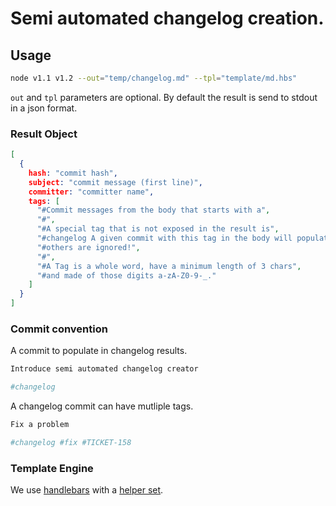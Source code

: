 # Semi automated changelog creation.

## Usage

~~~bash
node v1.1 v1.2 --out="temp/changelog.md" --tpl="template/md.hbs"
~~~

`out` and `tpl` parameters are optional. By default the result is
send to stdout in a json format.

### Result Object

~~~json
[
  {
    hash: "commit hash",
    subject: "commit message (first line)",
    committer: "committer name",
    tags: [
      "#Commit messages from the body that starts with a",
      "#",
      "#A special tag that is not exposed in the result is",
      "#changelog A given commit with this tag in the body will populate the changelog",
      "#others are ignored!",
      "#",
      "#A Tag is a whole word, have a minimum length of 3 chars",
      "#and made of those digits a-zA-Z0-9-_."
    ]
  }
]
~~~

### Commit convention

A commit to populate in changelog results.
~~~bash
Introduce semi automated changelog creator

#changelog
~~~

A changelog commit can have mutliple tags.
~~~bash
Fix a problem

#changelog #fix #TICKET-158
~~~


### Template Engine

We use [handlebars](http://handlebarsjs.com/) with a [helper set](https://github.com/helpers/handlebars-helpers).

